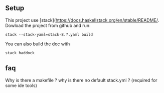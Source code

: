 ## Setup

This project use [stack](https://docs.haskellstack.org/en/stable/README/.
Dowload the project from github and run:
```
stack --stack-yaml=stack-8.?.yaml build
```
You can also build the doc with 
```
stack haddock
````

## faq

Why is there a makefile ? 
why is there no default stack.yml ? (required for some ide tools)
